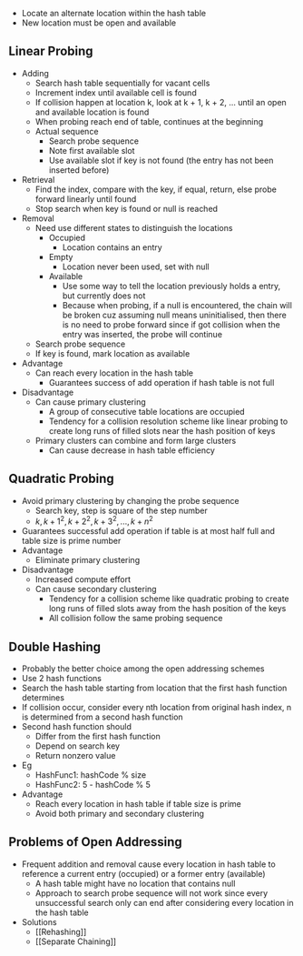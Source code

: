- Locate an alternate location within the hash table
- New location must be open and available

## Linear Probing
- Adding
	- Search hash table sequentially for vacant cells
	- Increment index until available cell is found
	- If collision happen at location k, look at k + 1, k + 2, ... until an open and available location is found
	- When probing reach end of table, continues at the beginning
	- Actual sequence
		- Search probe sequence
		- Note first available slot
		- Use available slot if key is not found (the entry has not been inserted before)
- Retrieval
	- Find the index, compare with the key, if equal, return, else probe forward linearly until found
	- Stop search when key is found or null is reached
- Removal
	- Need use different states to distinguish the locations
		- Occupied
			- Location contains an entry
		- Empty
			- Location never been used, set with null
		- Available
			- Use some way to tell the location previously holds a entry, but currently does not
			- Because when probing, if a null is encountered, the chain will be broken cuz assuming null means uninitialised, then there is no need to probe forward since if got collision when the entry was inserted, the probe will continue
	- Search probe sequence
	- If key is found, mark location as available
- Advantage
	- Can reach every location in the hash table
		- Guarantees success of add operation if hash table is not full
- Disadvantage
	- Can cause primary clustering
		- A group of consecutive table locations are occupied
		- Tendency for a collision resolution scheme like linear probing to create long runs of filled slots near the hash position of keys
	- Primary clusters can combine and form large clusters
		- Can cause decrease in hash table efficiency

## Quadratic Probing
- Avoid primary clustering by changing the probe sequence
	- Search key, step is square of the step number
	- $k, k + 1^2, k + 2^2, k + 3^2, ..., k + n^2$
- Guarantees successful add operation if table is at most half full and table size is prime number
- Advantage
	- Eliminate primary clustering
- Disadvantage
	- Increased compute effort
	- Can cause secondary clustering
		- Tendency for a collision scheme like quadratic probing to create long runs of filled slots away from the hash position of the keys
		- All collision follow the same probing sequence

## Double Hashing
- Probably the better choice among the open addressing schemes
- Use 2 hash functions
- Search the hash table starting from location that the first hash function determines
- If collision occur, consider every nth location from original hash index, n is determined from a second hash function
- Second hash function should
	- Differ from the first hash function
	- Depend on search key
	- Return nonzero value
- Eg
	- HashFunc1: hashCode % size
	- HashFunc2: 5 - hashCode % 5
- Advantage
	- Reach every location in hash table if table size is prime
	- Avoid both primary and secondary clustering

## Problems of Open Addressing
- Frequent addition and removal cause every location in hash table to reference a current entry (occupied) or a former entry (available)
	- A hash table might have no location that contains null
	- Approach to search probe sequence will not work since every unsuccessful search only can end after considering every location in the hash table
- Solutions
	- [[Rehashing]]
	- [[Separate Chaining]]